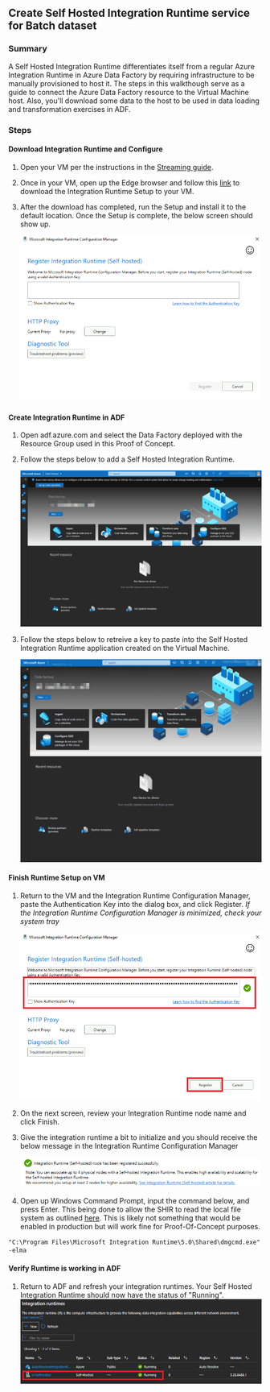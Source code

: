 ## Create Self Hosted Integration Runtime service for Batch dataset
### Summary
A Self Hosted Integration Runtime differentiates itself from a regular Azure Integration Runtime in Azure Data Factory by requiring infrastructure to be manually provisioned to host it. The steps in this walkthough serve as a guide to connect the Azure Data Factory resource to the Virtual Machine host. Also, you'll download some data to the host to be used in data loading and transformation exercises in ADF.
    
###  Steps
#### Download Integration Runtime and Configure 
1) Open your VM per the instructions in the [Streaming guide](./streamingSetUp.md). 
2) Once in your VM, open up the Edge browser and follow this [link](https://www.microsoft.com/en-us/download/details.aspx?id=39717) to download the Integration Runtime Setup to your VM.
3) After the download has completed, run the Setup and install it to the default location. Once the Setup is complete, the below screen should show up.

      ![](./images/shirSetup01.png)

#### Create Integration Runtime in ADF
1) Open adf.azure.com and select the Data Factory deployed with the Resource Group used in this Proof of Concept.
2) Follow the steps below to add a Self Hosted Integration Runtime.
   
    ![](../adf/images/adfshir.gif)

3) Follow the steps below to retreive a key to paste into the Self Hosted Integration Runtime application created on the Virtual Machine.

      ![](../adf/images/getShirKey.gif)


#### Finish Runtime Setup on VM
1) Return to the VM and the Integration Runtime Configuration Manager, paste the Authentication Key into the dialog box, and click Register. *If the Integration Runtime Configuration Manager is minimized, check your system tray*

      ![](./images/shirSetup04.png)

2) On the next screen, review your Integration Runtime node name and click Finish.
3) Give the integration runtime a bit to initialize and you should receive the below message in the Integration Runtime Configuration Manager

      ![](./images/shirSetup05.png)

4) Open up Windows Command Prompt, input the command below, and press Enter. This being done to allow the SHIR to read the local file system as outlined [here](https://learn.microsoft.com/en-us/azure/data-factory/create-self-hosted-integration-runtime?tabs=data-factory#set-up-an-existing-self-hosted-ir-via-local-powershell). This is likely not something that would be enabled in production but will work fine for Proof-Of-Concept purposes.

```
"C:\Program Files\Microsoft Integration Runtime\5.0\Shared\dmgcmd.exe" -elma
```

#### Verify Runtime is working in ADF
1) Return to ADF and refresh your integration runtimes. Your Self Hosted Integration Runtime should now have the status of "Running".
      ![](../adf/images/checkSHIR.png)